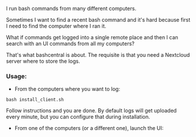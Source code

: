 I run bash commands from many different computers. 

Sometimes I want to find a recent bash command and it's hard because first I need to find the computer where I ran it.

What if commands get logged into a single remote place and then I can search with an UI commands from all my computers?

That's what bashcentral is about. The requisite is that you need a Nextcloud server where to store the logs.

### Usage:

- From the computers where you want to log:

```
bash install_client.sh
```

Follow instructions and you are done. By default logs will get uploaded every minute, but you can configure that during installation.

- From one of the computers (or a different one), launch the UI:
